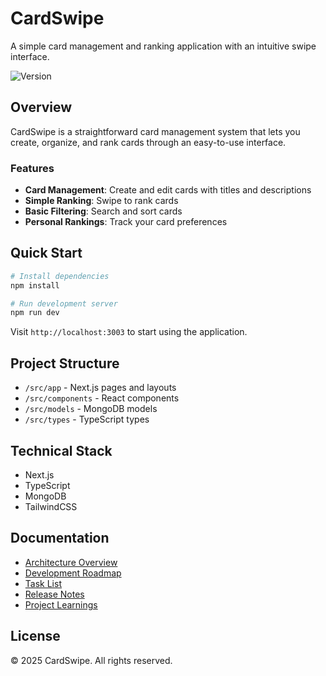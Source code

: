 # CardSwipe

A simple card management and ranking application with an intuitive swipe interface.

![Version](https://img.shields.io/badge/version-2.0.7-blue.svg)

## Overview

CardSwipe is a straightforward card management system that lets you create, organize, and rank cards through an easy-to-use interface.

### Features
- **Card Management**: Create and edit cards with titles and descriptions
- **Simple Ranking**: Swipe to rank cards
- **Basic Filtering**: Search and sort cards
- **Personal Rankings**: Track your card preferences

## Quick Start

```bash
# Install dependencies
npm install

# Run development server
npm run dev
```

Visit `http://localhost:3003` to start using the application.

## Project Structure

- `/src/app` - Next.js pages and layouts
- `/src/components` - React components
- `/src/models` - MongoDB models
- `/src/types` - TypeScript types

## Technical Stack

- Next.js
- TypeScript
- MongoDB
- TailwindCSS

## Documentation

- [Architecture Overview](ARCHITECTURE.md)
- [Development Roadmap](ROADMAP.md)
- [Task List](TASKLIST.md)
- [Release Notes](RELEASE_NOTES.md)
- [Project Learnings](LEARNINGS.md)

## License

© 2025 CardSwipe. All rights reserved.
